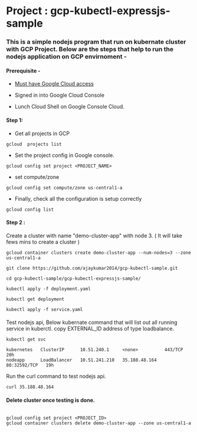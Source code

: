 
# Project : gcp-kubectl-expressjs-sample

### This is a simple nodejs program that run on kubernate cluster with GCP Project. Below are the steps that help to run the nodejs application on GCP envirnoment - 

#### Prerequisite - 
  
   * [ Must have Google Cloud access ](https://console.cloud.google.com/)

   *  Signed in into Google Cloud Console

   *  Lunch Cloud Shell on Google Console Cloud.

#### Step 1:

   * Get all projects in GCP
   ```
   gcloud  projects list
   ````
   * Set the project config in Google console.
   ```
   gcloud config set project <PROJECT_NAME>
   ````
   * set compute/zone 
   ```
   gcloud config set compute/zone us-central1-a
   ```
   * Finally, check all the configuration is setup correctly
   ```
   gcloud config list
   ```

#### Step 2 :

 Create a cluster with name "demo-cluster-app" with node 3. ( It will take fews mins to create a cluster )
  ```
  gcloud container clusters create demo-cluster-app --num-nodes=3 --zone us-central1-a

  git clone https://github.com/ajaykumar2014/gcp-kubectl-sample.git

  cd gcp-kubectl-sample/gcp-kubectl-expressjs-sample/

  kubectl apply -f deployment.yaml

  kubectl get deployment

  kubectl apply -f service.yaml

  ```

#### 

Test nodejs api, Below kubernate command that will list out all running service in kuberctl. copy EXTERNAL_ID address of type loadbalance.

```
kubectl get svc
```
```
kubernetes   ClusterIP      10.51.240.1     <none>          443/TCP        20h
nodeapp      LoadBalancer   10.51.241.210   35.188.48.164   80:32592/TCP   19h
```

Run the curl command to test nodejs api.

```
curl 35.188.48.164
```


#### Delete cluster once testing is done.

```

gcloud config set project <PROJECT_ID>
gcloud container clusters delete demo-cluster-app --zone us-central1-a

```